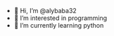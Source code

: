 - 👋 Hi, I’m @alybaba32
- 👀 I’m interested in programming
- 🌱 I’m currently learning python

<!---
alybaba32/alybaba32 is a ✨ special ✨ repository because its `README.md` (this file) appears on your GitHub profile.
You can click the Preview link to take a look at your changes.
--->
